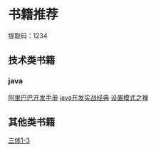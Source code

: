 # 书籍推荐
提取码：1234
## 技术类书籍
### java
[阿里巴巴开发手册](https://pan.baidu.com/s/1RuqyHHXPxtIiGeuwcDPcJQ) [java开发实战经典](https://pan.baidu.com/s/1f87GqCj1cUChw35GaNkKtg) [设置模式之禅](https://pan.baidu.com/s/128WYXmTcYymLbNzPTO_-8w)

## 其他类书籍
[三体1-3](https://pan.baidu.com/s/1TjNHHA3VaRhea0is86dvSw)